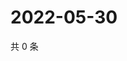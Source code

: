 # 2022-05-30

共 0 条

<!-- BEGIN WEIBO -->
<!-- 最后更新时间 Mon May 30 2022 00:01:37 GMT+0800 (China Standard Time) -->

<!-- END WEIBO -->
